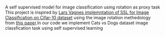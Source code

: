 A self supervised model for image classification using rotation as proxy task 
This project is inspired by [Lars Vagnes implemntation of SSL for Image Classification on Cifar-10 dataset](https://medium.com/analytics-vidhya/self-supervised-learning-for-image-classification-263e320fff07) using the image rotation methedology from [this paper](https://arxiv.org/pdf/1803.07728.pdf).In our code we implement Cats vs Dogs dataset image classfication task using self supervised learning

